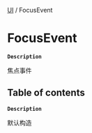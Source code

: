 [UI](../modules/UI.UI.md) / FocusEvent

# FocusEvent <Badge type="tip" text="Class" /> 

**`Description`**

焦点事件

## Table of contents

**`Description`**

默认构造
